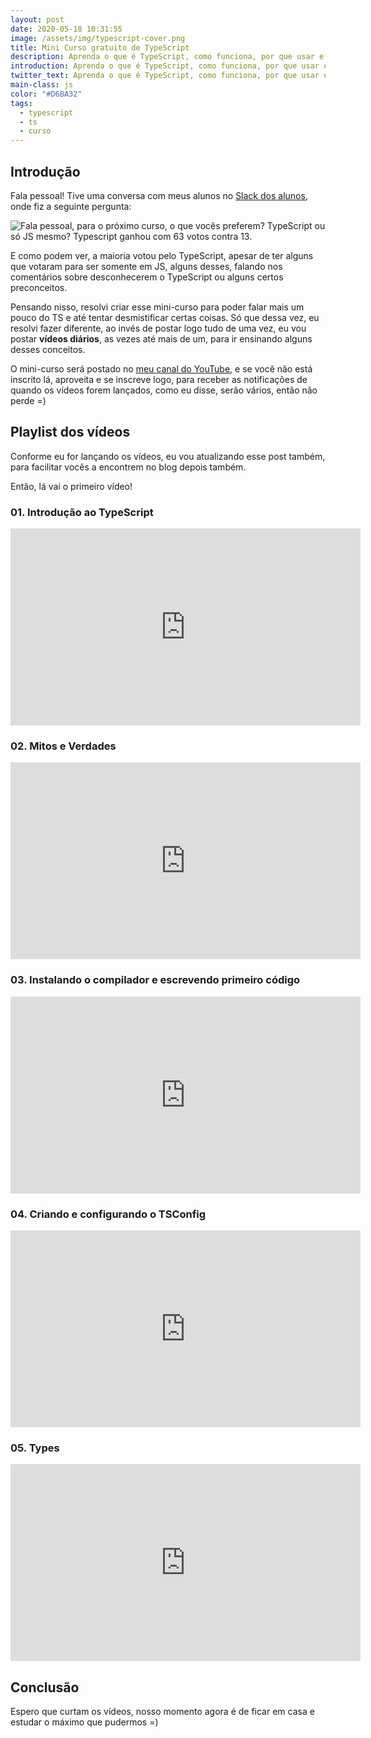```yaml
---
layout: post
date: 2020-05-18 10:31:55
image: /assets/img/typescript-cover.png
title: Mini Curso gratuito de TypeScript
description: Aprenda o que é TypeScript, como funciona, por que usar e muito mais!
introduction: Aprenda o que é TypeScript, como funciona, por que usar e muito mais!
twitter_text: Aprenda o que é TypeScript, como funciona, por que usar e muito mais!
main-class: js
color: "#D6BA32"
tags:
  - typescript
  - ts
  - curso
---
```

## Introdução

Fala pessoal! Tive uma conversa com meus alunos no [Slack dos alunos](https://slack-willianjusten.herokuapp.com/), onde fiz a seguinte pergunta:

![Fala pessoal, para o próximo curso, o que vocês preferem? TypeScript ou só JS mesmo? Typescript ganhou com 63 votos contra 13.](/assets/img/slack-question.png)

E como podem ver, a maioria votou pelo TypeScript, apesar de ter alguns que votaram para ser somente em JS, alguns desses, falando nos comentários sobre desconhecerem o TypeScript ou alguns certos preconceitos.

Pensando nisso, resolvi criar esse mini-curso para poder falar mais um pouco do TS e até tentar desmistificar certas coisas. Só que dessa vez, eu resolvi fazer diferente, ao invés de postar logo tudo de uma vez, eu vou postar **vídeos diários**, as vezes até mais de um, para ir ensinando alguns desses conceitos.

O mini-curso será postado no [meu canal do YouTube](https://www.youtube.com/WillianJustenCursos/?sub_confirmation=1), e se você não está inscrito lá, aproveita e se inscreve logo, para receber as notificações de quando os vídeos forem lançados, como eu disse, serão vários, então não perde =)

## Playlist dos vídeos

Conforme eu for lançando os vídeos, eu vou atualizando esse post também, para facilitar vocês a encontrem no blog depois também.

Então, lá vai o primeiro vídeo!

### 01. Introdução ao TypeScript

<iframe width="560" height="315" src="https://www.youtube.com/embed/mRixno_uE2o" frameborder="0" allow="accelerometer; autoplay; encrypted-media; gyroscope; picture-in-picture" allowfullscreen></iframe>

### 02. Mitos e Verdades

<iframe width="560" height="315" src="https://www.youtube.com/embed/KL1qNPQCz6M" frameborder="0" allow="accelerometer; autoplay; encrypted-media; gyroscope; picture-in-picture" allowfullscreen></iframe>

### 03. Instalando o compilador e escrevendo primeiro código

<iframe width="560" height="315" src="https://www.youtube.com/embed/-4ZQk8fyCmc" frameborder="0" allow="accelerometer; autoplay; encrypted-media; gyroscope; picture-in-picture" allowfullscreen></iframe>

### 04. Criando e configurando o TSConfig

<iframe width="560" height="315" src="https://www.youtube.com/embed/-BKYrctVmmg" frameborder="0" allow="accelerometer; autoplay; encrypted-media; gyroscope; picture-in-picture" allowfullscreen></iframe>

### 05. Types

<iframe width="560" height="315" src="https://www.youtube.com/embed/voII0wn66k0" frameborder="0" allow="accelerometer; autoplay; encrypted-media; gyroscope; picture-in-picture" allowfullscreen></iframe>

## Conclusão

Espero que curtam os vídeos, nosso momento agora é de ficar em casa e estudar o máximo que pudermos =)
